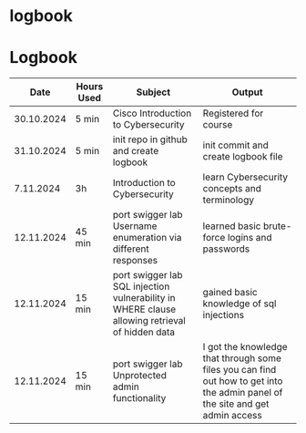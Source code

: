# logbook

# Logbook

| Date       | Hours Used | Subject                                                                                        | Output                                                                                                                        |
| ---------- | ---------- | ---------------------------------------------------------------------------------------------- | ----------------------------------------------------------------------------------------------------------------------------- |
| 30.10.2024 | 5 min      | Cisco Introduction to Cybersecurity                                                            | Registered for course                                                                                                         |
| 31.10.2024 | 5 min      | init repo in github and create logbook                                                         | init commit and create logbook file                                                                                           |
| 7.11.2024  | 3h         | Introduction to Cybersecurity                                                                  | learn Cybersecurity concepts and terminology                                                                                  |
| 12.11.2024 | 45 min     | port swigger lab Username enumeration via different responses                                  | learned basic brute-force logins and passwords                                                                                |
| 12.11.2024 | 15 min     | port swigger lab SQL injection vulnerability in WHERE clause allowing retrieval of hidden data | gained basic knowledge of sql injections                                                                                      |
| 12.11.2024 | 15 min     | port swigger lab Unprotected admin functionality                                               | I got the knowledge that through some files you can find out how to get into the admin panel of the site and get admin access |
